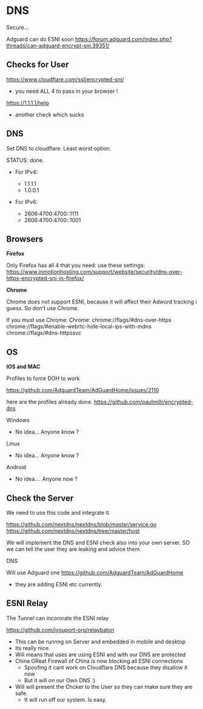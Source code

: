 # DNS 

Secure...

Adguard can do ESNI soon
https://forum.adguard.com/index.php?threads/can-adguard-encrypt-sni.39351/

## Checks for User

https://www.cloudflare.com/ssl/encrypted-sni/

- you need ALL 4 to pass in your browser !

https://1.1.1.1/help

- another check which sucks

## DNS

Set DNS to cloudflare. Least worst option.

STATUS: done.

- For IPv4:

	- 1.1.1.1
	- 1.0.0.1
- For IPv6:

	- 2606:4700:4700::1111
	- 2606:4700:4700::1001

## Browsers

**Firefox**

Only Firefox has all 4 that you need:
use these settings: https://www.inmotionhosting.com/support/website/security/dns-over-https-encrypted-sni-in-firefox/

**Chrome**

Chrome does not support ESNI, because it will affect their Adword tracking i guess. So don't use Chrome.

If you must use Chrome:
Chrome:
chrome://flags/#dns-over-https
chrome://flags/#enable-webrtc-hide-local-ips-with-mdns
chrome://flags/#dns-httpssvc

## OS

**IOS and MAC** 

Profiles to force DOH to work

https://github.com/AdguardTeam/AdGuardHome/issues/2110

here are the profiles already done.
https://github.com/paulmillr/encrypted-dns

Windows

- No idea... Anyone know ?

Linux

- No idea... Anyone know ?

Android

- No idea.... Anyone now ?


## Check the Server

We need to use this code and integrate it.

https://github.com/nextdns/nextdns/blob/master/service.go
https://github.com/nextdns/nextdns/tree/master/host

We will implement the DNS and ESNI check also into your own server.
SO we can tell the user they are leaking and advice them.

DNS

Will use Adguard one
https://github.com/AdguardTeam/AdGuardHome
- they are adding ESNI etc currently.


## ESNI Relay

The Tunnel can incororate the ESNI relay

https://github.com/iyouport-org/relaybaton
- This can be runnng on Server and embedded in mobile and desktop
- Its really nice.
- Will means that uses are using ESNI and with our DNS are protected
- China GReat Firewall of China is now blocking all ESNI connections
	- Spoofing it cant work on Cloudflare DNS because they disallow it now
	- But it will on our Own DNS :)
- Will will present the Chcker to the User so they can make sure they are safe.
	- It will run off our system. Is easy.